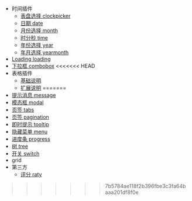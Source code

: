 * 时间插件
	* [表盘选择 clockpicker](clockpicker.md)	
	* [日期 date](date.md)	
	* [月份选择 month](month.md)
	* [时分秒 time](time.md)
	* [年份选择 year](year.md)
	* [年月选择 yearmonth](yearmonth.md)
* [Loading loading](loading.md)
* [下拉框 combobox](combobox.md)
<<<<<<< HEAD
* 表格插件
	* [基础说明](grid.md)	
	* [扩展说明](gridCustom.md)	
=======
* [提示消息 message](js-message.md)
* [模态框 modal](js-modal.md)
* [页签 tabs](js-tabs.md)
* [页签 pagination](js-pagination.md)
* [即时提示 tooltip](js-tooltip.md)
* [隐藏菜单 menu](menu.md)
* [进度条 progress](js-progress.md)
* [树 tree](tree.md)
* [开关 switch](jsswitch.md)
* grid
* 第三方
	* [评分 raty](js-rating.md)
>>>>>>> 7b5784ae118f2b396fbe3c3fa64baaa201df8f0e
